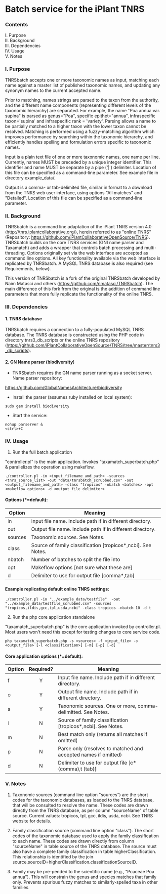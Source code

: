 # Batch service for the iPlant TNRS

### Contents

I. Purpose  
II. Background  
III. Dependencies  
IV. Usage  
V. Notes  

### I. Purpose

TNRSbatch accepts one or more taxonomic names as input, matching each name against a master list of published taxonomic names, and updating any synonym names to the current accepted name. 

Prior to matching, names strings are parsed to the taxon from the authority, and the different name components (representing different levels of the taxonomic hierarchy) are separated. For example, the name "Poa annua var. supina" is parsed as genus="Poa", specific epithet="annua", infraspecific taxon='supina' and infraspecific rank = 'variety'. Parsing allows a name to be partially matched to a higher taxon with the lower taxon cannot be resolved. Matching is performed using a fuzzy-matching algorithm which improves performance by searching within the taxonomic hierarchy, and efficiently handles spelling and formulation errors specific to taxonomic names. 

Input is a plain text file of one or more taxonomic names, one name per line. Currently, names MUST be preceded by a unique integer identifier. This identifier and name MUST be separate by a pipe ('|') delimiter. Location of this file can be specified as a command-line parameter. See example file in directory example_data/.

Output is a comma- or tab-delimited file, similar in format to a download from the TNRS web user interface, using options "All matches" and "Detailed". Location of this file can be specified as a command-line parameter.

### II. Background

TNRSbatch is a command line adaptation of the iPlant TNRS version 4.0 (http://tnrs.iplantcollaborative.org/), herein referred to as "online TNRS" (Repository: https://github.com/iPlantCollaborativeOpenSource/TNRS). TNRSbatch builds on the core TNRS services (GNI name parser and Taxamatch) and adds a wrapper that controls batch processing and multi-threading. Options originally set via the web interface are accepted as command line options. All key functionality available via the web interface is replicated by TNRSbatch. A MySQL TNRS database is also required (see Requirements, below).

This version of TNRSbatch is a fork of the original TNRSbatch developed by Naim Matasci and others (https://github.com/nmatasci/TNRSbatch). The main difference of this fork from the original is the addition of command line parameters that more fully replicate the functionality of the online TNRS. 

### III. Dependencies

#### 1. TNRS database

TNRSbatch requires a connection to a fully-populated MySQL TNRS database. The TNRS database is constructed using the PHP code in directory tnrs3_db_scripts or the online TNRS repository (https://github.com/iPlantCollaborativeOpenSource/TNRS/tree/master/tnrs3_db_scripts). 

#### 2. GN Name parser (biodiversity)

* TNRSbatch requires the GN name parser running as a socket server. Name parser repository:

https://github.com/GlobalNamesArchitecture/biodiversity

* Install the parser (assumes ruby installed on local system):

```
sudo gem install biodiversity
```

* Start the service:

``` 
nohup parserver &
<ctrl>+C
```


### IV. Usage

1. Run the full batch application  

"controller.pl" is the main application. Invokes "taxamatch_superbatch.php" & parallelizes the operation using makeflow.

```
./controller.pl -in <input_filename_and_path> -sources <tnrs_source_list> -out "data/tnrsbatch_scrubbed.csv" -out <output_filename_and_path> -class "tropicos" -nbatch <batches> -opt <makeflow_options> -d <output_file_delimiter>

```
#### Options (*=default):  

Option | Meaning
--- | ---
in	| Input file name. Include path if in different directory.  
out	| Output file name. Include path if in different directory.  
sources	| Taxonomic sources. See Notes.  	
class	| Source of family classification [tropicos*,ncbi]. See Notes.  
nbatch	| Number of batches to split the file into
opt	| Makeflow options [not sure what these are]
d |  Delimiter to use for output file [comma*,tab]
 

#### Example replicating default online TNRS settings:  

```
./controller.pl -in "../example_data/testfile"  -out "../example_data/testfile_scrubbed.csv" -sources "tropicos,ildis,gcc,tpl,usda,ncbi" -class tropicos -nbatch 10 -d t 
```

2. Run the php core application standalone  

"taxamatch_superbatch.php" is the core application invoked by controller.pl. Most users won't need this except for testing changes to core service code.

```
php taxamatch_superbatch.php -s <sources> -f <input_file> -o <output_file> [-l <classification>] [-m] [-p] [-d]
```

#### Core application options (*=default):

Option |	Required?	|	Meaning
--- | :---: | ---
f	| Y | Input file name. Include path if in different directory.  
o	| Y | Output file name. Include path if in different directory.  
s	| Y | Taxonomic sources. One or more, comma-delimitted. See Notes.  	
l	| N | Source of family classification [tropicos*,ncbi]. See Notes.  
m	| N | Best match only (returns all matches if omitted)
p	| N | Parse only (resolves to matched and accepted names if omitted)
d	| N | Delimiter to use for output file [c* (comma),t (tab)]


### V. Notes

1. Taxonomic sources (command line option "sources") are the short codes for the taxonomic databases, as loaded to the TNRS database, that will be consulted to resolve the name. These codes are drawn directly from the TNRS database, as per column "sourceName" of table source. Current values: tropicos, tpl, gcc, ildis, usda, ncbi. See TNRS website for details.

2. Family classification source (command line option "class"). The short codes of the taxonomic database used to apply the family classification to each name. These codes are drawn directly from column "sourceName" in table source of the TNRS database. The source must also have a complete family classification in table higherClassification. This relationship is identified by the join source.sourceID=higherClassification.classificationSourceID. 

3. Family may be pre-pended to the scientific name (e.g., "Poaceae Poa annua"). This will constrain the genus and species matches that family only. Prevents spurious fuzzy matches to similarly-spelled taxa in other families.
